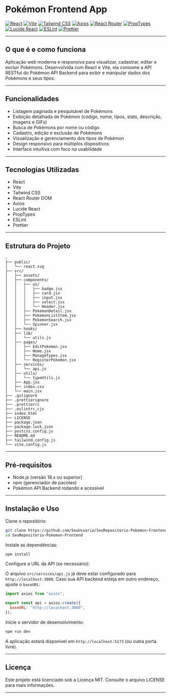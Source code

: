 
# Pokémon Frontend App

[![React](https://img.shields.io/badge/React-18.x-20232A?style=flat&logo=react&logoColor=61DAFB)](https://reactjs.org/) 
[![Vite](https://img.shields.io/badge/Vite-4.x-646CFF?style=flat&logo=vite&logoColor=white)](https://vitejs.dev/) 
[![Tailwind CSS](https://img.shields.io/badge/TailwindCSS-3.x-06B6D4?style=flat&logo=tailwindcss&logoColor=white)](https://tailwindcss.com/) 
[![Axios](https://img.shields.io/badge/Axios-1.x-5A29E4?style=flat)](https://axios-http.com/) 
[![React Router](https://img.shields.io/badge/React%20Router-6.x-CA4245?style=flat&logo=react-router&logoColor=white)](https://reactrouter.com/) 
[![PropTypes](https://img.shields.io/badge/PropTypes-15.x-FF69B4?style=flat)](https://reactjs.org/docs/typechecking-with-proptypes.html) 
[![Lucide React](https://img.shields.io/badge/Lucide-0.292.0-0A0A0A?style=flat&logo=lucide&logoColor=white)](https://lucide.dev/) 
[![ESLint](https://img.shields.io/badge/ESLint-8.x-4B32C3?style=flat&logo=eslint&logoColor=white)](https://eslint.org/) 
[![Prettier](https://img.shields.io/badge/Prettier-3.x-F7B93E?style=flat&logo=prettier&logoColor=white)](https://prettier.io/)


---

## O que é e como funciona

Aplicação web moderna e responsiva para visualizar, cadastrar, editar e excluir Pokémons. Desenvolvida com React e Vite, ela consome a API RESTful do Pokémon API Backend para exibir e manipular dados dos Pokémons e seus tipos.

---

## Funcionalidades

- Listagem paginada e pesquisável de Pokémons  
- Exibição detalhada de Pokémon (código, nome, tipos, stats, descrição, imagens e GIFs)  
- Busca de Pokémons por nome ou código  
- Cadastro, edição e exclusão de Pokémons  
- Visualização e gerenciamento dos tipos de Pokémon  
- Design responsivo para múltiplos dispositivos  
- Interface intuitiva com foco na usabilidade  

---

## Tecnologias Utilizadas

- React  
- Vite  
- Tailwind CSS  
- React Router DOM  
- Axios  
- Lucide React  
- PropTypes  
- ESLint  
- Prettier  

---

## Estrutura do Projeto

```
.
├── public/
│   └── react.svg
├── src/
│   ├── assets/
│   ├── components/
│   │   ├── ui/
│   │   │   ├── badge.jsx
│   │   │   ├── card.jsx
│   │   │   ├── input.jsx
│   │   │   ├── select.jsx
│   │   │   └── Header.jsx
│   │   ├── PokemonDetail.jsx
│   │   ├── PokemonListItem.jsx
│   │   ├── PokemonSearch.jsx
│   │   └── Spinner.jsx
│   ├── hooks/
│   ├── lib/
│   │   └── utils.js
│   ├── pages/
│   │   ├── EditPokemon.jsx
│   │   ├── Home.jsx
│   │   ├── ManageTypes.jsx
│   │   └── RegisterPokemon.jsx
│   ├── services/
│   │   └── api.js
│   ├── utils/
│   │   └── typeUtils.js
│   ├── App.jsx
│   ├── index.css
│   └── main.jsx
├── .gitignore
├── .prettierignore
├── .prettierrc
├── .eslintrc.cjs
├── index.html
├── LICENSE
├── package.json
├── package-lock.json
├── postcss.config.js
├── README.md
├── tailwind.config.js
└── vite.config.js
```

---

## Pré-requisitos

- Node.js (versão 18.x ou superior)  
- npm (gerenciador de pacotes)  
- Pokémon API Backend rodando e acessível  

---

## Instalação e Uso

Clone o repositório:

```bash
git clone https://github.com/SeuUsuario/SeuRepositorio-Pokemon-Frontend.git
cd SeuRepositorio-Pokemon-Frontend
```

Instale as dependências:

```bash
npm install
```

Configure a URL da API (se necessário):

O arquivo `src/services/api.js` já deve estar configurado para `http://localhost:3000`. Caso sua API backend esteja em outro endereço, ajuste o `baseURL`:

```javascript
import axios from "axios";

export const api = axios.create({
  baseURL: "http://localhost:3000",
});
```

Inicie o servidor de desenvolvimento:

```bash
npm run dev
```

A aplicação estará disponível em `http://localhost:5173` (ou outra porta livre).

---

## Licença

Este projeto está licenciado sob a Licença MIT. Consulte o arquivo LICENSE para mais informações.

---
